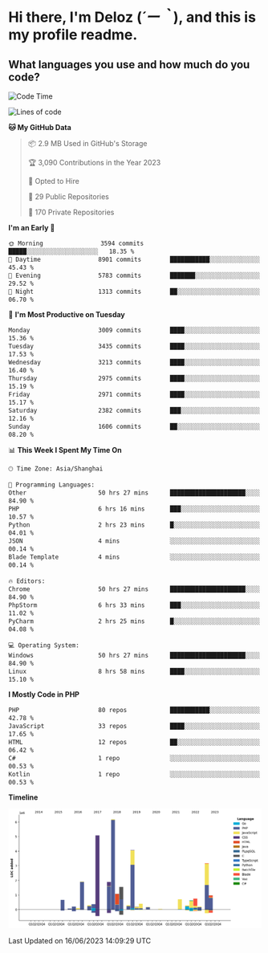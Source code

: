 # **Hi there, I'm Deloz (*´ー｀*), and this is my profile readme.**

## **What languages you use and how much do you code?**

<!--START_SECTION:waka-->
![Code Time](http://img.shields.io/badge/Code%20Time-1%2C709%20hrs%2016%20mins-blue)

![Lines of code](https://img.shields.io/badge/From%20Hello%20World%20I%27ve%20Written-31.1%20million%20lines%20of%20code-blue)

**🐱 My GitHub Data** 

> 📦 2.9 MB Used in GitHub's Storage 
 > 
> 🏆 3,090 Contributions in the Year 2023
 > 
> 💼 Opted to Hire
 > 
> 📜 29 Public Repositories 
 > 
> 🔑 170 Private Repositories 
 > 
**I'm an Early 🐤** 

```text
🌞 Morning                3594 commits        █████░░░░░░░░░░░░░░░░░░░░   18.35 % 
🌆 Daytime                8901 commits        ███████████░░░░░░░░░░░░░░   45.43 % 
🌃 Evening                5783 commits        ███████░░░░░░░░░░░░░░░░░░   29.52 % 
🌙 Night                  1313 commits        ██░░░░░░░░░░░░░░░░░░░░░░░   06.70 % 
```
📅 **I'm Most Productive on Tuesday** 

```text
Monday                   3009 commits        ████░░░░░░░░░░░░░░░░░░░░░   15.36 % 
Tuesday                  3435 commits        ████░░░░░░░░░░░░░░░░░░░░░   17.53 % 
Wednesday                3213 commits        ████░░░░░░░░░░░░░░░░░░░░░   16.40 % 
Thursday                 2975 commits        ████░░░░░░░░░░░░░░░░░░░░░   15.19 % 
Friday                   2971 commits        ████░░░░░░░░░░░░░░░░░░░░░   15.17 % 
Saturday                 2382 commits        ███░░░░░░░░░░░░░░░░░░░░░░   12.16 % 
Sunday                   1606 commits        ██░░░░░░░░░░░░░░░░░░░░░░░   08.20 % 
```


📊 **This Week I Spent My Time On** 

```text
🕑︎ Time Zone: Asia/Shanghai

💬 Programming Languages: 
Other                    50 hrs 27 mins      █████████████████████░░░░   84.90 % 
PHP                      6 hrs 16 mins       ███░░░░░░░░░░░░░░░░░░░░░░   10.57 % 
Python                   2 hrs 23 mins       █░░░░░░░░░░░░░░░░░░░░░░░░   04.01 % 
JSON                     4 mins              ░░░░░░░░░░░░░░░░░░░░░░░░░   00.14 % 
Blade Template           4 mins              ░░░░░░░░░░░░░░░░░░░░░░░░░   00.14 % 

🔥 Editors: 
Chrome                   50 hrs 27 mins      █████████████████████░░░░   84.90 % 
PhpStorm                 6 hrs 33 mins       ███░░░░░░░░░░░░░░░░░░░░░░   11.02 % 
PyCharm                  2 hrs 25 mins       █░░░░░░░░░░░░░░░░░░░░░░░░   04.08 % 

💻 Operating System: 
Windows                  50 hrs 27 mins      █████████████████████░░░░   84.90 % 
Linux                    8 hrs 58 mins       ████░░░░░░░░░░░░░░░░░░░░░   15.10 % 
```

**I Mostly Code in PHP** 

```text
PHP                      80 repos            ███████████░░░░░░░░░░░░░░   42.78 % 
JavaScript               33 repos            ████░░░░░░░░░░░░░░░░░░░░░   17.65 % 
HTML                     12 repos            ██░░░░░░░░░░░░░░░░░░░░░░░   06.42 % 
C#                       1 repo              ░░░░░░░░░░░░░░░░░░░░░░░░░   00.53 % 
Kotlin                   1 repo              ░░░░░░░░░░░░░░░░░░░░░░░░░   00.53 % 
```



**Timeline**

![Lines of Code chart](https://raw.githubusercontent.com/deloz/deloz/main/assets/bar_graph.png)


 Last Updated on 16/06/2023 14:09:29 UTC
<!--END_SECTION:waka-->
